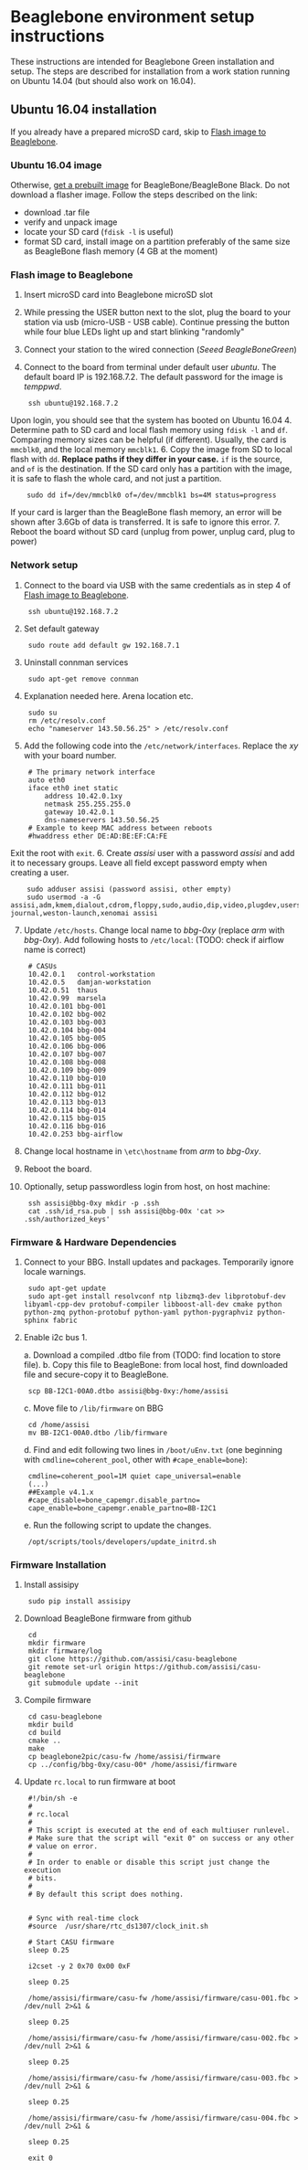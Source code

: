 
# Beaglebone environment setup instructions 

These instructions are intended for Beaglebone Green installation and setup. The steps are described for installation from a work station running on Ubuntu 14.04 (but should also work on 16.04).

## Ubuntu 16.04 installation

If you already have a prepared microSD card, skip to [Flash image to Beaglebone](#flash-image-to-beaglebone).

### Ubuntu 16.04 image

Otherwise, [get a prebuilt image](http://elinux.org/BeagleBoardUbuntu#Demo_Image) for BeagleBone/BeagleBone Black. Do not download a flasher image. Follow the steps described on the link: 

- download .tar file
- verify and unpack image
- locate your SD card (`fdisk -l` is useful)
- format SD card, install image on a partition preferably of the same size as BeagleBone flash memory (4 GB at the moment) 

### Flash image to Beaglebone

1. Insert microSD card into Beaglebone microSD slot
2. While pressing the USER button next to the slot, plug the board to your station via usb (micro-USB - USB cable). Continue pressing the button while four blue LEDs light up and start blinking "randomly"
3. Connect your station to the wired connection (_Seeed BeagleBoneGreen_)
4. Connect to the board from terminal under default user _ubuntu_. The default board IP is 192.168.7.2. The default password for the image is _temppwd_. 

        ssh ubuntu@192.168.7.2
Upon login, you should see that the system has booted on Ubuntu 16.04
4. Determine path to SD card and local flash memory using `fdisk -l` and `df`. Comparing memory sizes can be helpful (if different). Usually, the card is `mmcblk0`, and the local memory `mmcblk1`.
6. Copy the image from SD to local flash with `dd`. __Replace paths if they differ in your case.__ `if` is the source, and `of` is the destination. If the SD card only has a partition with the image, it is safe to flash the whole card, and not just a partition.

        sudo dd if=/dev/mmcblk0 of=/dev/mmcblk1 bs=4M status=progress
If your card is larger than the BeagleBone flash memory, an error will be shown after 3.6Gb of data is transferred. It is safe to ignore this error. 
7. Reboot the board without SD card (unplug from power, unplug card, plug to power)

### Network setup

1. Connect to the board via USB with the same credentials as in step 4 of [Flash image to Beaglebone](#flash-image-to-beaglebone).

        ssh ubuntu@192.168.7.2
2. Set default gateway
        
        sudo route add default gw 192.168.7.1
3. Uninstall connman services

        sudo apt-get remove connman
4. Explanation needed here. Arena location etc.

        sudo su
        rm /etc/resolv.conf
        echo "nameserver 143.50.56.25" > /etc/resolv.conf
5. Add the following code into the `/etc/network/interfaces`. Replace the _xy_ with your board number.

        # The primary network interface
        auto eth0
        iface eth0 inet static
            address 10.42.0.1xy 
            netmask 255.255.255.0
            gateway 10.42.0.1 
            dns-nameservers 143.50.56.25      
        # Example to keep MAC address between reboots
        #hwaddress ether DE:AD:BE:EF:CA:FE
Exit the root with `exit`.
6. Create _assisi_ user with a password _assisi_ and add it to necessary groups. Leave all field except password empty when creating a user.

        sudo adduser assisi (password assisi, other empty)
        sudo usermod -a -G assisi,adm,kmem,dialout,cdrom,floppy,sudo,audio,dip,video,plugdev,users,netdev,i2c,admin,spi,systemd-journal,weston-launch,xenomai assisi
7. Update `/etc/hosts`. Change local name to _bbg-0xy_ (replace _arm_ with _bbg-0xy_). Add following hosts to `/etc/local`: (TODO: check if airflow name is correct)

        # CASUs
        10.42.0.1   control-workstation
        10.42.0.5   damjan-workstation
        10.42.0.51  thaus
        10.42.0.99  marsela
        10.42.0.101 bbg-001
        10.42.0.102 bbg-002
        10.42.0.103 bbg-003
        10.42.0.104 bbg-004
        10.42.0.105 bbg-005
        10.42.0.106 bbg-006
        10.42.0.107 bbg-007
        10.42.0.108 bbg-008
        10.42.0.109 bbg-009
        10.42.0.110 bbg-010
        10.42.0.111 bbg-011
        10.42.0.112 bbg-012
        10.42.0.113 bbg-013
        10.42.0.114 bbg-014
        10.42.0.115 bbg-015
        10.42.0.116 bbg-016
        10.42.0.253 bbg-airflow
8. Change local hostname in `\etc\hostname` from _arm_ to _bbg-0xy_.
8. Reboot the board. 
9. Optionally, setup passwordless login from host, on host machine:

        ssh assisi@bbg-0xy mkdir -p .ssh
        cat .ssh/id_rsa.pub | ssh assisi@bbg-00x 'cat >> .ssh/authorized_keys'

### Firmware & Hardware Dependencies

1. Connect to your BBG. Install updates and packages. Temporarily ignore locale warnings.

        sudo apt-get update
        sudo apt-get install resolvconf ntp libzmq3-dev libprotobuf-dev libyaml-cpp-dev protobuf-compiler libboost-all-dev cmake python python-zmq python-protobuf python-yaml python-pygraphviz python-sphinx fabric
2. Enable i2c bus 1. 

    a. Download a compiled .dtbo file from (TODO: find location to store file). 
    b. Copy this file to BeagleBone: from local host, find downloaded file and secure-copy it to BeagleBone.

        scp BB-I2C1-00A0.dtbo assisi@bbg-0xy:/home/assisi 
    c. Move file to `/lib/firmware` on BBG

        cd /home/assisi
        mv BB-I2C1-00A0.dtbo /lib/firmware
    d. Find and edit following two lines in `/boot/uEnv.txt` (one beginning with `cmdline=coherent_pool`, other with `#cape_enable=bone`):

        cmdline=coherent_pool=1M quiet cape_universal=enable
        (...)
        ##Example v4.1.x
        #cape_disable=bone_capemgr.disable_partno=
        cape_enable=bone_capemgr.enable_partno=BB-I2C1
    e. Run the following script to update the changes.

        /opt/scripts/tools/developers/update_initrd.sh

### Firmware Installation

1. Install assisipy

        sudo pip install assisipy
2. Download BeagleBone firmware from github

        cd
        mkdir firmware
        mkdir firmware/log
        git clone https://github.com/assisi/casu-beaglebone
        git remote set-url origin https://github.com/assisi/casu-beaglebone
        git submodule update --init
3. Compile firmware

        cd casu-beaglebone
        mkdir build
        cd build
        cmake ..
        make
        cp beaglebone2pic/casu-fw /home/assisi/firmware
        cp ../config/bbg-0xy/casu-00* /home/assisi/firmware
4. Update `rc.local` to run firmware at boot

        #!/bin/sh -e
        #
        # rc.local
        #
        # This script is executed at the end of each multiuser runlevel.
        # Make sure that the script will "exit 0" on success or any other
        # value on error.
        #
        # In order to enable or disable this script just change the execution
        # bits.
        #
        # By default this script does nothing.


        # Sync with real-time clock
        #source  /usr/share/rtc_ds1307/clock_init.sh

        # Start CASU firmware
        sleep 0.25

        i2cset -y 2 0x70 0x00 0xF

        sleep 0.25

        /home/assisi/firmware/casu-fw /home/assisi/firmware/casu-001.fbc > /dev/null 2>&1 &

        sleep 0.25

        /home/assisi/firmware/casu-fw /home/assisi/firmware/casu-002.fbc > /dev/null 2>&1 &

        sleep 0.25

        /home/assisi/firmware/casu-fw /home/assisi/firmware/casu-003.fbc > /dev/null 2>&1 &

        sleep 0.25

        /home/assisi/firmware/casu-fw /home/assisi/firmware/casu-004.fbc > /dev/null 2>&1 &

        sleep 0.25

        exit 0
